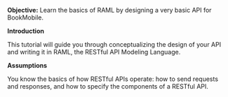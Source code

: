 **Objective:** Learn the basics of RAML by designing a very basic API for BookMobile.

**Introduction**

This tutorial will guide you through conceptualizing the design of your API and writing it in RAML, the RESTful API Modeling Language.

**Assumptions**

You know the basics of how RESTful APIs operate: how to send requests and responses, and how to specify the components of a RESTful API.
